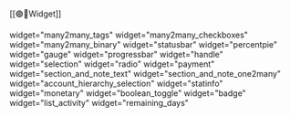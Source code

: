 [[🟣📜Widget]]

widget="many2many_tags"
widget="many2many_checkboxes"
widget="many2many_binary"
widget="statusbar"
widget="percentpie"
widget="gauge"
widget="progressbar"
widget="handle"
widget="selection"
widget="radio"
widget="payment"
widget="section_and_note_text"
widget="section_and_note_one2many"
widget="account_hierarchy_selection"
widget="statinfo"
widget="monetary"
widget="boolean_toggle"
widget="badge"
widget="list_activity"
widget="remaining_days"